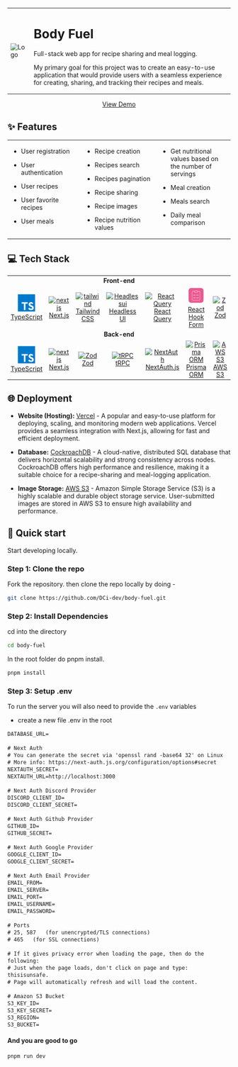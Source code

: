 <table>
  <tr>
    <td><img src="https://body-fuel.cdi.dev/logo.svg" alt="Logo" width="200" height="auto" /></td>
    <td>
      <h1>Body Fuel</h1>
      <p>Full-stack web app for recipe sharing and meal logging.</p>
      <p>My primary goal for this project was to create an easy-to-use application that would provide users with a seamless experience for creating, sharing, and tracking their recipes and meals.</p>
    </td>
  </tr>
</table>

<p align="center">
    <a href="https://body-fuel.cdi.dev/">View Demo</a>
 </p>

## ✨ Features

<table width="100%">
<tr width="100%">
<td valign="top" width="33%">

- User registration

- User authentication

- User recipes

- User favorite recipes

- User meals

</td>

<td valign="top" width="960px">

- Recipe creation

- Recipes search

- Recipes pagination

- Recipe sharing

- Recipe images

- Recipe nutrition values

  </td>
  
<td valign="top" width="33%">

* Get nutritional values based on the number of servings

* Meal creation

* Meals search

* Daily meal comparison

  </td>
  </tr>
  </table>
  
  ## 💻 Tech Stack
  
<table>
  <tr >
    <td colspan="7" align="center" width="1080px"><strong>Front-end</strong></td>  
  </tr>
  <tr>
    <td align="center">
      <a href="https://www.typescriptlang.org/" target="_blank" rel="noreferrer">
        <img src="https://raw.githubusercontent.com/devicons/devicon/master/icons/typescript/typescript-original.svg" alt="typescript" width="40" height="40"/>
        <br/>TypeScript
      </a>
    </td>
    <td align="center">
      <a href="https://nextjs.org/" target="_blank" rel="noreferrer">
        <img src="https://d2nir1j4sou8ez.cloudfront.net/wp-content/uploads/2021/12/nextjs-boilerplate-logo.png" alt="nextjs" width="40" height="40"/>
        <br/>Next.js
      </a>
    </td>
    <td align="center">
      <a href="https://tailwindcss.com/" target="_blank" rel="noreferrer">
        <img src="https://www.vectorlogo.zone/logos/tailwindcss/tailwindcss-icon.svg" alt="tailwind" width="40" height="40"/>
        <br/>Tailwind CSS
      </a>
    </td>
    <td align="center">
      <a href="https://headlessui.com/" target="_blank" rel="noreferrer">
        <img src="https://svgl.vercel.app/library/headlessui.svg" alt="Headlessui" width="40" height="40"/>
        <br/>Headless UI
      </a>
    </td>
    <td align="center">
      <a href="https://react-query-v3.tanstack.com/" target="_blank" rel="noreferrer"> <img src="https://seeklogo.com/images/R/react-query-logo-1340EA4CE9-seeklogo.com.png" alt="React Query" width="40" height="40"/><br/>React Query</a>
    </td>
    <td align="center">
      <a href="https://react-hook-form.com/" target="_blank" rel="noreferrer"> <img src="https://github.com/DCi-dev/DCi-dev/blob/main/img/react-form-hook.png" alt="React Hook Form" width="40" height="40"/><br/>React Hook Form</a>
    </td>
    <td align="center">
      <a href="https://zod.dev/" target="_blank" rel="noreferrer">
        <img src="https://zod.dev/logo.svg" alt="Zod" width="40" height="40"/>
        <br/>Zod
      </a>
    </td>
  </tr>
    <tr>
    <td colspan="7" align="center"><strong>Back-end</strong></td>
  </tr>
  <tr>
    <td align="center">
      <a href="https://www.typescriptlang.org/" target="_blank" rel="noreferrer">
        <img src="https://raw.githubusercontent.com/devicons/devicon/master/icons/typescript/typescript-original.svg" alt="typescript" width="40" height="40"/>
        <br/>TypeScript
      </a>
    </td>
    <td align="center">
      <a href="https://nextjs.org/" target="_blank" rel="noreferrer">
        <img src="https://d2nir1j4sou8ez.cloudfront.net/wp-content/uploads/2021/12/nextjs-boilerplate-logo.png" alt="nextjs" width="40" height="40"/>
        <br/>Next.js
      </a>
    </td>
    <td align="center">
      <a href="https://zod.dev/" target="_blank" rel="noreferrer">
        <img src="https://zod.dev/logo.svg" alt="Zod" width="40" height="40"/>
        <br/>Zod
      </a>
    </td>
    <td align="center">
      <a href="https://trpc.io/" target="_blank" rel="noreferrer">
        <img src="https://trpc.io/img/logo.svg" alt="tRPC" width="40" height="40"/>
        <br/>tRPC
      </a>
    </td>
    <td align="center">
      <a href="https://next-auth.js.org/" target="_blank" rel="noreferrer">
        <img src="https://next-auth.js.org/img/logo/logo-sm.png" alt="NextAuth" width="40" height="40"/>
        <br/>NextAuth.js
      </a>
    </td>
    <td align="center">
      <a href="https://www.prisma.io/" target="_blank" rel="noreferrer">
        <img src="https://res.cloudinary.com/practicaldev/image/fetch/s--6LfYwHeK--/c_fill,f_auto,fl_progressive,h_320,q_auto,w_320/https://dev-to-uploads.s3.amazonaws.com/uploads/organization/profile_image/1608/0f93b179-76bf-4ee7-a838-e8222fbef062.png" alt="Prisma ORM" width="40" height="40"/>
        <br/>Prisma ORM
      </a>
    </td>
    <td align="center">
      <a href="https://aws.amazon.com/s3/" target="_blank" rel="noreferrer">
       <img src="https://user-images.githubusercontent.com/2277182/75613896-f24f5800-5b32-11ea-966e-4ed4b41f873a.png" alt="AWS S3" width="40" height="40"/>
        <br/>AWS S3
      </a>
    </td>
  </tr>
</table>

## 🌐 Deployment

* **Website (Hosting):** [Vercel](https://vercel.com) - A popular and easy-to-use platform for deploying, scaling, and monitoring modern web applications. Vercel provides a seamless integration with Next.js, allowing for fast and efficient deployment.

* **Database:** [CockroachDB](https://www.cockroachlabs.com) - A cloud-native, distributed SQL database that delivers horizontal scalability and strong consistency across nodes. CockroachDB offers high performance and resilience, making it a suitable choice for a recipe-sharing and meal-logging application.

* **Image Storage:** [AWS S3](https://aws.amazon.com/s3/) - Amazon Simple Storage Service (S3) is a highly scalable and durable object storage service. User-submitted images are stored in AWS S3 to ensure high availability and performance.

## 🚀 Quick start

Start developing locally.

### Step 1: Clone the repo
Fork the repository. then clone the repo locally by doing -

```bash
git clone https://github.com/DCi-dev/body-fuel.git
```

### Step 2: Install Dependencies
cd into the directory

```bash
cd body-fuel
```

In the root folder do pnpm install.
```bash
pnpm install
```

### Step 3: Setup .env
To run the server you will also need to provide the `.env` variables

- create a new file .env in the root
```env
DATABASE_URL=

# Next Auth
# You can generate the secret via 'openssl rand -base64 32' on Linux
# More info: https://next-auth.js.org/configuration/options#secret
NEXTAUTH_SECRET=
NEXTAUTH_URL=http://localhost:3000

# Next Auth Discord Provider
DISCORD_CLIENT_ID=
DISCORD_CLIENT_SECRET=

# Next Auth Github Provider
GITHUB_ID=
GITHUB_SECRET=

# Next Auth Google Provider
GOOGLE_CLIENT_ID=
GOOGLE_CLIENT_SECRET=

# Next Auth Email Provider
EMAIL_FROM=
EMAIL_SERVER=
EMAIL_PORT=
EMAIL_USERNAME=
EMAIL_PASSWORD=

# Ports	
# 25, 587	(for unencrypted/TLS connections)
# 465	(for SSL connections)

# If it gives privacy error when loading the page, then do the following:
# Just when the page loads, don't click on page and type: thisisunsafe.
# Page will automatically refresh and will load the content.

# Amazon S3 Bucket
S3_KEY_ID=
S3_KEY_SECRET=
S3_REGION=
S3_BUCKET=
```


#### And you are good to go
```bash
pnpm run dev
```




